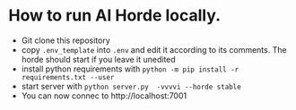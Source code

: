 # How to run AI Horde locally.

* Git clone this repository
* copy `.env_template` into `.env` and edit it according to its comments. The horde should start if you leave it unedited
* install python requirements with `python -m pip install -r requirements.txt --user`
* start server with `python server.py  -vvvvi --horde stable`
* You can now connec to http://localhost:7001
